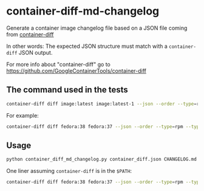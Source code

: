 # container-diff-md-changelog

Generate a container image changelog file based on a JSON file coming from [container-diff](https://github.com/GoogleContainerTools/container-diff)

In other words: The expected JSON structure must match with a `container-diff` JSON output.

For more info about "container-diff" go to <https://github.com/GoogleContainerTools/container-diff>

## The command used in the tests

```bash
container-diff diff image:latest image:latest-1 --json --order --type=rpm --type=size --type=history > container_diff.json
```

For example:

```bash
container-diff diff fedora:38 fedora:37 --json --order --type=rpm --type=size --type=history > container_diff.json
```

## Usage

```bash
python container_diff_md_changelog.py container_diff.json CHANGELOG.md
```

One liner assuming `container-diff` is in the `$PATH`:

```bash
container-diff diff fedora:38 fedora:37 --json --order --type=rpm --type=size --type=history > container_diff.json && python container_diff_md_changelog.py container_diff.json CHANGELOG.md
```
